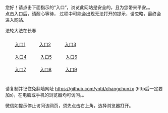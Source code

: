 您好！请点击下面指示的“入口”，浏览此网站是安全的，且为您带来平安。。 <br/>
点击入口后，请耐心等待， 过程中可能会出现无法打开的提示，请忽略，最终会进入网站. </br>

法轮大法在长春<br/>
<div style="padding:10px"><a style="margin:20px" target="_blank" href="https://d2eke5sa7xxtup.cloudfront.net/2Qpsp?eqijgxz" id="ccLink1" rel="nofollow">入口1</a> <a target="_blank" style="margin:20px" href="https://d3vmkra8ciiduj.cloudfront.net/2Qpsp?dgtqkfom" id="ccLink2" rel="nofollow">入口2</a> <a style="margin:20px" target="_blank" href="https://d3pjnrw43ri9b8.cloudfront.net/2Qpsp?wzlvdhyr" id="ccLink3" rel="nofollow">入口3</a></div>

<div style="padding:10px" ><a style="margin:20px" target="_blank" href="https://d2eke5sa7xxtup.cloudfront.net/2Qpsp?eqijgxz" id="ccLink4" rel="nofollow">入口4</a> <a style="margin:20px" href="https://d3vmkra8ciiduj.cloudfront.net/2Qpsp?dgtqkfom" target="_blank" id="ccLink5" rel="nofollow">入口5</a> <a style="margin:20px" href="https://d3pjnrw43ri9b8.cloudfront.net/2Qpsp?wzlvdhyr" target="_blank" id="ccLink6" rel="nofollow">入口6</a></div>

<div style="padding:10px"><a style="margin:20px" target="_blank" href="https://d2eke5sa7xxtup.cloudfront.net/2Qpsp?eqijgxz" id="ccLink7" rel="nofollow">入口7</a> <a style="margin:20px" href="https://d3vmkra8ciiduj.cloudfront.net/2Qpsp?dgtqkfom" target="_blank" id="ccLink8" rel="nofollow">入口8</a> <a style="margin:20px" target="_blank" href="https://d3pjnrw43ri9b8.cloudfront.net/2Qpsp?wzlvdhyr" id="ccLink9" rel="nofollow">入口9</a></div>

<br/>



请复制并记住免翻墙网址 https://github.com/yntd/changchunzx (http后一定要加s)，在电脑或手机的浏览器均可访问。。<br/>

微信如提示停止访问该网页，须先点击右上角，选择浏览器打开。
